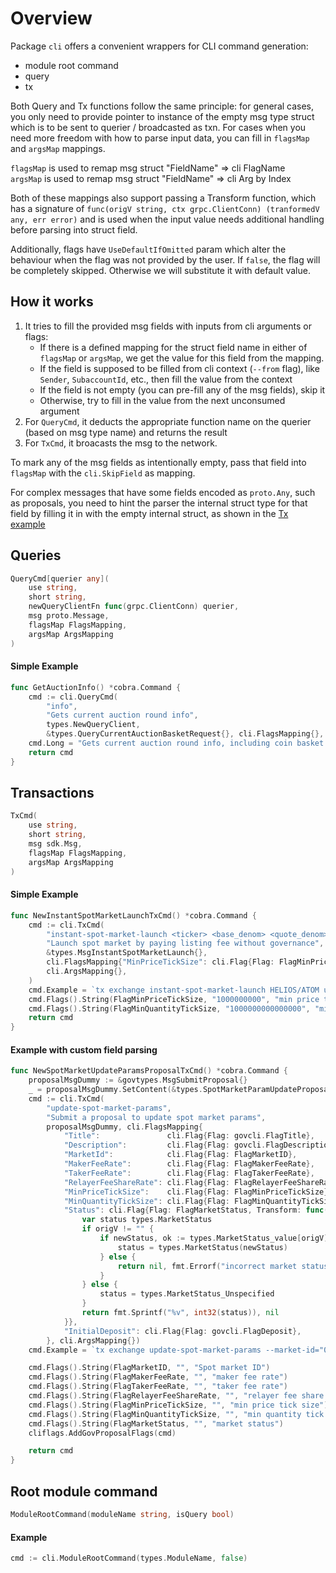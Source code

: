 # Overview

Package `cli` offers a convenient wrappers for CLI command generation:
* module root command
* query
* tx

Both Query and Tx functions follow the same principle: for general cases, you only need to provide pointer to instance of the empty msg type struct which is to be sent to querier / broadcasted as txn. For cases when you need more freedom with how to parse input data, you can fill in `flagsMap` and `argsMap` mappings.

`flagsMap` is used to remap msg struct "FieldName" => cli FlagName\
`argsMap` is used to remap msg struct "FieldName" => cli Arg by Index

Both of these mappings also support passing a Transform function, which has a signature of `func(origV string, ctx grpc.ClientConn) (tranformedV any, err error)` and is used when the input value needs additional handling before parsing into struct field.

Additionally, flags have `UseDefaultIfOmitted` param which alter the behaviour when the flag was not provided by the user. If `false`, the flag will be completely skipped. Otherwise we will substitute it with default value.

## How it works

1. It tries to fill the provided msg fields with inputs from cli arguments or flags:
	* If there is a defined mapping for the struct field name in either of `flagsMap` or `argsMap`, we get the value for this field from the mapping.
	* If the field is supposed to be filled from cli context (`--from` flag), like `Sender`, `SubaccountId`, etc., then fill the value from the context
	* If the field is not empty (you can pre-fill any of the msg fields), skip it
	* Otherwise, try to fill in the value from the next unconsumed argument
2. For `QueryCmd`, it deducts the appropriate function name on the querier (based on msg type name) and returns the result
3. For `TxCmd`, it broacasts the msg to the network.

To mark any of the msg fields as intentionally empty, pass that field into `flagsMap` with the `cli.SkipField` as mapping.

For complex messages that have some fields encoded as `proto.Any`, such as proposals, you need to hint the parser the internal struct type for that field by filling it in with the empty internal struct, as shown in the [Tx example](#example-with-custom-field-parsing)

## Queries

```go
QueryCmd[querier any](
	use string,
	short string,
	newQueryClientFn func(grpc.ClientConn) querier,
	msg proto.Message,
	flagsMap FlagsMapping,
	argsMap ArgsMapping
)
```

#### Simple Example

```go
func GetAuctionInfo() *cobra.Command {
	cmd := cli.QueryCmd(
		"info",
		"Gets current auction round info",
		types.NewQueryClient,
		&types.QueryCurrentAuctionBasketRequest{}, cli.FlagsMapping{}, cli.ArgsMapping{})
	cmd.Long = "Gets current auction round info, including coin basket and highest bidder"
	return cmd
}
```

## Transactions

```go
TxCmd(
	use string,
	short string,
	msg sdk.Msg,
	flagsMap FlagsMapping,
	argsMap ArgsMapping
)
```

#### Simple Example

```go
func NewInstantSpotMarketLaunchTxCmd() *cobra.Command {
	cmd := cli.TxCmd(
		"instant-spot-market-launch <ticker> <base_denom> <quote_denom>",
		"Launch spot market by paying listing fee without governance",
		&types.MsgInstantSpotMarketLaunch{},
		cli.FlagsMapping{"MinPriceTickSize": cli.Flag{Flag: FlagMinPriceTickSize, UseDefaultIfOmitted: true}, "MinQuantityTickSize": cli.Flag{Flag: FlagMinQuantityTickSize, UseDefaultIfOmitted: true}},
		cli.ArgsMapping{},
	)
	cmd.Example = `tx exchange instant-spot-market-launch HELIOS/ATOM uhelios uatom --min-price-tick-size=1000000000 --min-quantity-tick-size=1000000000000000`
	cmd.Flags().String(FlagMinPriceTickSize, "1000000000", "min price tick size")
	cmd.Flags().String(FlagMinQuantityTickSize, "1000000000000000", "min quantity tick size")
	return cmd
}
```

#### Example with custom field parsing

```go
func NewSpotMarketUpdateParamsProposalTxCmd() *cobra.Command {
	proposalMsgDummy := &govtypes.MsgSubmitProposal{}
	_ = proposalMsgDummy.SetContent(&types.SpotMarketParamUpdateProposal{})
	cmd := cli.TxCmd(
		"update-spot-market-params",
		"Submit a proposal to update spot market params",
		proposalMsgDummy, cli.FlagsMapping{
			"Title":               cli.Flag{Flag: govcli.FlagTitle},
			"Description":         cli.Flag{Flag: govcli.FlagDescription},
			"MarketId":            cli.Flag{Flag: FlagMarketID},
			"MakerFeeRate":        cli.Flag{Flag: FlagMakerFeeRate},
			"TakerFeeRate":        cli.Flag{Flag: FlagTakerFeeRate},
			"RelayerFeeShareRate": cli.Flag{Flag: FlagRelayerFeeShareRate},
			"MinPriceTickSize":    cli.Flag{Flag: FlagMinPriceTickSize},
			"MinQuantityTickSize": cli.Flag{Flag: FlagMinQuantityTickSize},
			"Status": cli.Flag{Flag: FlagMarketStatus, Transform: func(origV string, ctx grpc.ClientConn) (tranformedV any, err error) {
				var status types.MarketStatus
				if origV != "" {
					if newStatus, ok := types.MarketStatus_value[origV]; ok {
						status = types.MarketStatus(newStatus)
					} else {
						return nil, fmt.Errorf("incorrect market status: %s", origV)
					}
				} else {
					status = types.MarketStatus_Unspecified
				}
				return fmt.Sprintf("%v", int32(status)), nil
			}},
			"InitialDeposit": cli.Flag{Flag: govcli.FlagDeposit},
		}, cli.ArgsMapping{})
	cmd.Example = `tx exchange update-spot-market-params --market-id="0xacdd4f9cb90ecf5c4e254acbf65a942f562ca33ba718737a93e5cb3caadec3aa" --title="Spot market params update" --description="XX" --deposit="1000000000000000000helios"`

	cmd.Flags().String(FlagMarketID, "", "Spot market ID")
	cmd.Flags().String(FlagMakerFeeRate, "", "maker fee rate")
	cmd.Flags().String(FlagTakerFeeRate, "", "taker fee rate")
	cmd.Flags().String(FlagRelayerFeeShareRate, "", "relayer fee share rate")
	cmd.Flags().String(FlagMinPriceTickSize, "", "min price tick size")
	cmd.Flags().String(FlagMinQuantityTickSize, "", "min quantity tick size")
	cmd.Flags().String(FlagMarketStatus, "", "market status")
	cliflags.AddGovProposalFlags(cmd)

	return cmd
}
```

## Root module command

```go
ModuleRootCommand(moduleName string, isQuery bool)
```

#### Example

```go
cmd := cli.ModuleRootCommand(types.ModuleName, false)
```